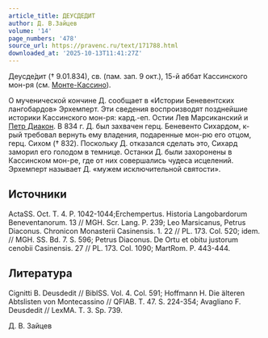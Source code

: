 ```yaml
---
article_title: ДЕУСДЕДИТ
author: Д. В.Зайцев
volume: '14'
page_numbers: '478'
source_url: https://pravenc.ru/text/171788.html
downloaded_at: '2025-10-13T11:41:27Z'
---
```


Деусде́дит († 9.01.834), св. (пам. зап. 9 окт.), 15-й аббат Кассинского мон-ря (см. [Монте-Кассино](<https://pravenc.ru/text/Монте-Кассино католич  бенедиктинское аббатство.html>)).

О мученической кончине Д. сообщает в «Истории Беневентских лангобардов» Эрхемперт. Эти сведения воспроизводят позднейшие историки Кассинского мон-ря: кард.-еп. Остии Лев Марсиканский и [Петр Диакон](<https://pravenc.ru/text/Петр Диакон.html>). В 834 г. Д. был захвачен герц. Беневенто Сихардом, к-рый требовал вернуть ему владения, подаренные мон-рю его отцом, герц. Сихом († 832). Поскольку Д. отказался сделать это, Сихард заморил его голодом в темнице. Останки Д. были захоронены в Кассинском мон-ре, где от них совершались чудеса исцелений. Эрхемперт называет Д. «мужем исключительной святости».

## Источники

ActaSS. Oct. T. 4. P. 1042-1044;Erchempertus. Historia Langobardorum Beneventanorum. 13 // MGH. Scr. Lang. Р. 239; Leo Marsicanus, Petrus Diaconus. Chronicon Monasterii Casinensis. 1. 22 // PL. 173. Col. 520; idem. // MGH. SS. Bd. 7. S. 596; Petrus Diaconus. De Ortu et obitu justorum cenobii Casinensis. 27 // PL. 173. Col. 1090; MartRom. P. 443-444.

## Литература

Cignitti B. Deusdedit // BiblSS. Vol. 4. Col. 591; Hoffmann H. Die älteren Abtslisten von Montecassino // QFIAB. T. 47. S. 224-354; Avagliano F. Deusdedit // LexMA. T. 3. Sp. 739.

Д. В.  Зайцев
